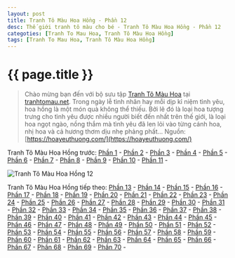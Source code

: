 ```yaml
---
layout: post
title: Tranh Tô Màu Hoa Hồng - Phần 12
desc: Thế giới tranh tô màu cho bé - Tranh Tô Màu Hoa Hồng - Phần 12
categoties: [Tranh To Mau Hoa, Tranh Tô Màu Hoa Hồng]
tags: [Tranh To Mau Hoa, Tranh Tô Màu Hoa Hồng]
---
```

{{ page.title }}
================
> Chào mừng bạn đến với bộ sưu tập [Tranh Tô Màu Hoa](http://tranhtomau.net/) tại [tranhtomau.net](http://tranhtomau.net/). Trong ngày lễ tình nhân hay mỗi dịp kỉ niệm tình yêu, hoa hồng là một món quà không thể thiếu. Bởi lẽ đó là loại hoa tượng trưng cho tình yêu được nhiều người biết đến nhất trên thế giới, là loại hoa ngọt ngào, nồng thắm mà tình yêu đã len lỏi vào từng cánh hoa, nhị hoa và cả hương thơm dịu nhẹ phảng phất... Nguồn: [https://hoayeuthuong.com/](https://hoayeuthuong.com/)

Tranh Tô Màu Hoa Hồng trước: [Phần 1](http://tranhtomau.net/2018/05/14/Tranh-To-Mau-Hoa-phan-1.html) - [Phần 2](http://tranhtomau.net/2018/05/14/Tranh-To-Mau-Hoa-phan-2.html) - [Phần 3](http://tranhtomau.net/2018/05/14/Tranh-To-Mau-Hoa-phan-3.html) - [Phần 4](http://tranhtomau.net/2018/05/14/Tranh-To-Mau-Hoa-phan-4.html) - [Phần 5](http://tranhtomau.net/2018/05/14/Tranh-To-Mau-Hoa-phan-5.html) - [Phần 6](http://tranhtomau.net/2018/05/14/Tranh-To-Mau-Hoa-phan-6.html) - [Phần 7](http://tranhtomau.net/2018/05/14/Tranh-To-Mau-Hoa-phan-7.html) - [Phần 8](http://tranhtomau.net/2018/05/14/Tranh-To-Mau-Hoa-phan-8.html) - [Phần 9](http://tranhtomau.net/2018/05/14/Tranh-To-Mau-Hoa-phan-9.html) - [Phần 10](http://tranhtomau.net/2018/05/14/Tranh-To-Mau-Hoa-phan-10.html) - [Phần 11](http://tranhtomau.net/2018/05/14/Tranh-To-Mau-Hoa-phan-11.html) - 

<script async src="//pagead2.googlesyndication.com/pagead/js/adsbygoogle.js"></script><!-- TextAds-Responsive --><ins class="adsbygoogle" style="display:block" data-ad-client="ca-pub-6753140515841889" data-ad-slot="9811874670" data-ad-format="auto"></ins><script> (adsbygoogle = window.adsbygoogle || []).push({}); </script>

![Tranh Tô Màu Hoa Hồng 12](http://tranhtomau.net/img1/Tranh-To-Mau-Hoa%20(12).jpg "Tranh Tô Màu Hoa Hồng 12")

<script async src="//pagead2.googlesyndication.com/pagead/js/adsbygoogle.js"></script><!-- TextAds-Responsive --><ins class="adsbygoogle" style="display:block" data-ad-client="ca-pub-6753140515841889" data-ad-slot="9811874670" data-ad-format="auto"></ins><script> (adsbygoogle = window.adsbygoogle || []).push({}); </script>

Tranh Tô Màu Hoa Hồng tiếp theo: [Phần 13](http://tranhtomau.net/2018/05/14/Tranh-To-Mau-Hoa-phan-13.html) - [Phần 14](http://tranhtomau.net/2018/05/14/Tranh-To-Mau-Hoa-phan-14.html) - [Phần 15](http://tranhtomau.net/2018/05/14/Tranh-To-Mau-Hoa-phan-15.html) - [Phần 16](http://tranhtomau.net/2018/05/14/Tranh-To-Mau-Hoa-phan-16.html) - [Phần 17](http://tranhtomau.net/2018/05/14/Tranh-To-Mau-Hoa-phan-17.html) - [Phần 18](http://tranhtomau.net/2018/05/14/Tranh-To-Mau-Hoa-phan-18.html) - [Phần 19](http://tranhtomau.net/2018/05/14/Tranh-To-Mau-Hoa-phan-19.html) - [Phần 20](http://tranhtomau.net/2018/05/14/Tranh-To-Mau-Hoa-phan-20.html) - [Phần 21](http://tranhtomau.net/2018/05/14/Tranh-To-Mau-Hoa-phan-21.html) - [Phần 22](http://tranhtomau.net/2018/05/14/Tranh-To-Mau-Hoa-phan-22.html) - [Phần 23](http://tranhtomau.net/2018/05/14/Tranh-To-Mau-Hoa-phan-23.html) - [Phần 24](http://tranhtomau.net/2018/05/14/Tranh-To-Mau-Hoa-phan-24.html) - [Phần 25](http://tranhtomau.net/2018/05/14/Tranh-To-Mau-Hoa-phan-25.html) - [Phần 26](http://tranhtomau.net/2018/05/14/Tranh-To-Mau-Hoa-phan-26.html) - [Phần 27](http://tranhtomau.net/2018/05/14/Tranh-To-Mau-Hoa-phan-27.html) - [Phần 28](http://tranhtomau.net/2018/05/14/Tranh-To-Mau-Hoa-phan-28.html) - [Phần 29](http://tranhtomau.net/2018/05/14/Tranh-To-Mau-Hoa-phan-29.html) - [Phần 30](http://tranhtomau.net/2018/05/14/Tranh-To-Mau-Hoa-phan-30.html) - [Phần 31](http://tranhtomau.net/2018/05/14/Tranh-To-Mau-Hoa-phan-31.html) - [Phần 32](http://tranhtomau.net/2018/05/14/Tranh-To-Mau-Hoa-phan-32.html) - [Phần 33](http://tranhtomau.net/2018/05/14/Tranh-To-Mau-Hoa-phan-33.html) - [Phần 34](http://tranhtomau.net/2018/05/14/Tranh-To-Mau-Hoa-phan-34.html) - [Phần 35](http://tranhtomau.net/2018/05/14/Tranh-To-Mau-Hoa-phan-35.html) - [Phần 36](http://tranhtomau.net/2018/05/14/Tranh-To-Mau-Hoa-phan-36.html) - [Phần 37](http://tranhtomau.net/2018/05/14/Tranh-To-Mau-Hoa-phan-37.html) - [Phần 38](http://tranhtomau.net/2018/05/14/Tranh-To-Mau-Hoa-phan-38.html) - [Phần 39](http://tranhtomau.net/2018/05/14/Tranh-To-Mau-Hoa-phan-39.html) - [Phần 40](http://tranhtomau.net/2018/05/14/Tranh-To-Mau-Hoa-phan-40.html) - [Phần 41](http://tranhtomau.net/2018/05/14/Tranh-To-Mau-Hoa-phan-41.html) - [Phần 42](http://tranhtomau.net/2018/05/14/Tranh-To-Mau-Hoa-phan-42.html) - [Phần 43](http://tranhtomau.net/2018/05/14/Tranh-To-Mau-Hoa-phan-43.html) - [Phần 44](http://tranhtomau.net/2018/05/14/Tranh-To-Mau-Hoa-phan-44.html) - [Phần 45](http://tranhtomau.net/2018/05/14/Tranh-To-Mau-Hoa-phan-45.html) - [Phần 46](http://tranhtomau.net/2018/05/14/Tranh-To-Mau-Hoa-phan-46.html) - [Phần 47](http://tranhtomau.net/2018/05/14/Tranh-To-Mau-Hoa-phan-47.html) - [Phần 48](http://tranhtomau.net/2018/05/14/Tranh-To-Mau-Hoa-phan-48.html) - [Phần 49](http://tranhtomau.net/2018/05/14/Tranh-To-Mau-Hoa-phan-49.html) - [Phần 50](http://tranhtomau.net/2018/05/14/Tranh-To-Mau-Hoa-phan-50.html) - [Phần 51](http://tranhtomau.net/2018/05/14/Tranh-To-Mau-Hoa-phan-51.html) - [Phần 52](http://tranhtomau.net/2018/05/14/Tranh-To-Mau-Hoa-phan-52.html) - [Phần 53](http://tranhtomau.net/2018/05/14/Tranh-To-Mau-Hoa-phan-53.html) - [Phần 54](http://tranhtomau.net/2018/05/14/Tranh-To-Mau-Hoa-phan-54.html) - [Phần 55](http://tranhtomau.net/2018/05/14/Tranh-To-Mau-Hoa-phan-55.html) - [Phần 56](http://tranhtomau.net/2018/05/14/Tranh-To-Mau-Hoa-phan-56.html) - [Phần 57](http://tranhtomau.net/2018/05/14/Tranh-To-Mau-Hoa-phan-57.html) - [Phần 58](http://tranhtomau.net/2018/05/14/Tranh-To-Mau-Hoa-phan-58.html) - [Phần 59](http://tranhtomau.net/2018/05/14/Tranh-To-Mau-Hoa-phan-59.html) - [Phần 60](http://tranhtomau.net/2018/05/14/Tranh-To-Mau-Hoa-phan-60.html) - [Phần 61](http://tranhtomau.net/2018/05/14/Tranh-To-Mau-Hoa-phan-61.html) - [Phần 62](http://tranhtomau.net/2018/05/14/Tranh-To-Mau-Hoa-phan-62.html) - [Phần 63](http://tranhtomau.net/2018/05/14/Tranh-To-Mau-Hoa-phan-63.html) - [Phần 64](http://tranhtomau.net/2018/05/14/Tranh-To-Mau-Hoa-phan-64.html) - [Phần 65](http://tranhtomau.net/2018/05/14/Tranh-To-Mau-Hoa-phan-65.html) - [Phần 66](http://tranhtomau.net/2018/05/14/Tranh-To-Mau-Hoa-phan-66.html) - [Phần 67](http://tranhtomau.net/2018/05/14/Tranh-To-Mau-Hoa-phan-67.html) - [Phần 68](http://tranhtomau.net/2018/05/14/Tranh-To-Mau-Hoa-phan-68.html) - [Phần 69](http://tranhtomau.net/2018/05/14/Tranh-To-Mau-Hoa-phan-69.html) - [Phần 70](http://tranhtomau.net/2018/05/14/Tranh-To-Mau-Hoa-phan-70.html) - 
